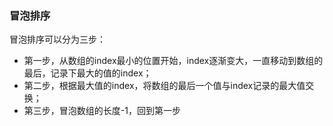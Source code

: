 ### 冒泡排序
冒泡排序可以分为三步：
- 第一步，从数组的index最小的位置开始，index逐渐变大，一直移动到数组的最后，记录下最大的值的index；
- 第二步，根据最大值的index，将数组的最后一个值与index记录的最大值交换；
- 第三步，冒泡数组的长度-1，回到第一步